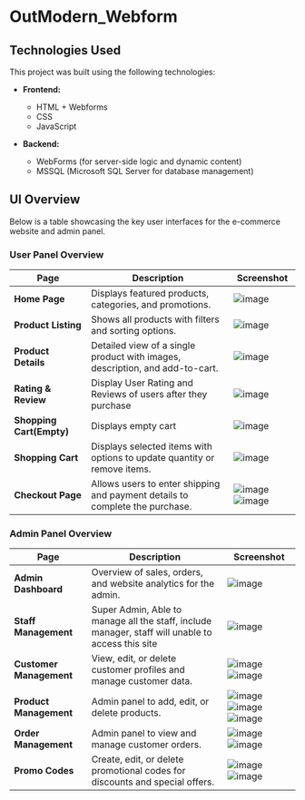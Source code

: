 # OutModern_Webform

## Technologies Used

This project was built using the following technologies:

- **Frontend:**
  - HTML + Webforms
  - CSS
  - JavaScript

- **Backend:**
  - WebForms (for server-side logic and dynamic content)
  - MSSQL (Microsoft SQL Server for database management)

## UI Overview

Below is a table showcasing the key user interfaces for the e-commerce website and admin panel.

### User Panel Overview

| **Page**               | **Description**                                                                 | **Screenshot**                          |
|-------------------------|---------------------------------------------------------------------------------|-----------------------------------------|
| **Home Page**           | Displays featured products, categories, and promotions.                        | ![image](https://github.com/user-attachments/assets/0fa22d45-25b4-41e5-9db7-1668f87ba8ae)|
| **Product Listing**     | Shows all products with filters and sorting options.                           | ![image](https://github.com/user-attachments/assets/b80cbdd6-5f86-4882-b13d-18c1691aaa7b)|
| **Product Details**     | Detailed view of a single product with images, description, and add-to-cart.   | ![image](https://github.com/user-attachments/assets/0903ec21-fe1e-46cd-b673-be12f372b892)|
| **Rating & Review**     | Display User Rating and Reviews of users after they purchase                   | ![image](https://github.com/user-attachments/assets/940006a6-820b-4c52-bc6e-68736003fcf5) | 
| **Shopping Cart(Empty)** | Displays empty cart                                                           | ![image](https://github.com/user-attachments/assets/600deef9-c14d-49cc-8df5-169b70b3fdc8) |
| **Shopping Cart**       | Displays selected items with options to update quantity or remove items.       | ![image](https://github.com/user-attachments/assets/5ba302da-5ec5-4b5f-a76b-bed15ca06e6e) |
| **Checkout Page**       | Allows users to enter shipping and payment details to complete the purchase.   | ![image](https://github.com/user-attachments/assets/db959deb-7507-4a52-9090-bdcc73191660) ![image](https://github.com/user-attachments/assets/feb3414b-9d12-4185-87eb-412f1e55c66a) |

### Admin Panel Overview

| **Page**               | **Description**                                                                 | **Screenshot**                          |
|-------------------------|---------------------------------------------------------------------------------|-----------------------------------------|
| **Admin Dashboard**     | Overview of sales, orders, and website analytics for the admin.                | ![image](https://github.com/user-attachments/assets/d52659f4-c6f0-4321-97ba-0a60201aab7e) |
| **Staff Management**    | Super Admin, Able to manage all the staff, include manager, staff will unable to access this site | ![image](https://github.com/user-attachments/assets/7f053e55-7a86-46df-a360-ab8417e8637f) |
| **Customer Management** | View, edit, or delete customer profiles and manage customer data.              | ![image](https://github.com/user-attachments/assets/6f19df08-8bca-458e-bfcb-d61f2b6ced62) ![image](https://github.com/user-attachments/assets/b38dde72-1fc1-4b2c-981d-0f2d85d0a3ef) |
| **Product Management**  | Admin panel to add, edit, or delete products.                                  | ![image](https://github.com/user-attachments/assets/882dd0d8-85cc-454f-be15-14b4d41ae256) ![image](https://github.com/user-attachments/assets/34f20dea-b064-4d24-a6b2-b6f97d991cfb) ![image](https://github.com/user-attachments/assets/6262315d-32db-4eda-95b5-20102f441a20)|
| **Order Management**    | Admin panel to view and manage customer orders.                                | ![image](https://github.com/user-attachments/assets/d4c57580-526a-4e72-b4d5-2f82d07a2652) ![image](https://github.com/user-attachments/assets/73abbb81-b9b3-4515-a724-dd1087094155) |
| **Promo Codes**         | Create, edit, or delete promotional codes for discounts and special offers.    | ![image](https://github.com/user-attachments/assets/0e78c8df-6b97-4183-a02a-7a8811fd6aab) ![image](https://github.com/user-attachments/assets/0a6a8e2d-3334-4a51-8cc9-16e67fea131c) |
